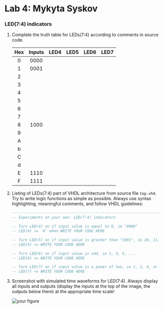 # Lab 4: Mykyta Syskov

### LED(7:4) indicators

1. Complete the truth table for LEDs(7:4) according to comments in source code.

   | **Hex** | **Inputs** | **LED4** | **LED5** | **LED6** | **LED7** |
   | :-: | :-: | :-: | :-: | :-: | :-: |
   | 0 | 0000 |  |  |  |  |
   | 1 | 0001 |  |  |  |  |
   | 2 |      |  |  |  |  |
   | 3 |      |  |  |  |  |
   | 4 |      |  |  |  |  |
   | 5 |      |  |  |  |  |
   | 6 |      |  |  |  |  |
   | 7 |      |  |  |  |  |
   | 8 | 1000 |  |  |  |  |
   | 9 |      |  |  |  |  |
   | A |      |  |  |  |  |
   | b |      |  |  |  |  |
   | C |      |  |  |  |  |
   | d |      |  |  |  |  |
   | E | 1110 |  |  |  |  |
   | F | 1111 |  |  |  |  |

2. Listing of LEDs(7:4) part of VHDL architecture from source file `top.vhd`. Try to write logic functions as simple as possible. Always use syntax highlighting, meaningful comments, and follow VHDL guidelines:

   ```vhdl
   --------------------------------------------------------------------
   -- Experiments on your own: LED(7:4) indicators

   -- Turn LED(4) on if input value is equal to 0, ie "0000"
   -- LED(4) <= `0` when WRITE YOUR CODE HERE

   -- Turn LED(5) on if input value is greater than "1001", ie 10, 11, 12, ...
   -- LED(5) <= WRITE YOUR CODE HERE

   -- Turn LED(6) on if input value is odd, ie 1, 3, 5, ...
   -- LED(6) <= WRITE YOUR CODE HERE

   -- Turn LED(7) on if input value is a power of two, ie 1, 2, 4, or 8
   -- LED(7) <= WRITE YOUR CODE HERE
   ```

3. Screenshot with simulated time waveforms for LED(7:4). Always display all inputs and outputs (display the inputs at the top of the image, the outputs below them) at the appropriate time scale!

   ![your figure]()